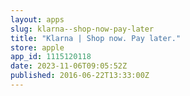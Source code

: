 ```yaml
---
layout: apps
slug: klarna--shop-now-pay-later
title: "Klarna | Shop now. Pay later."
store: apple
app_id: 1115120118
date: 2023-11-06T09:05:52Z
published: 2016-06-22T13:33:00Z
---
```

